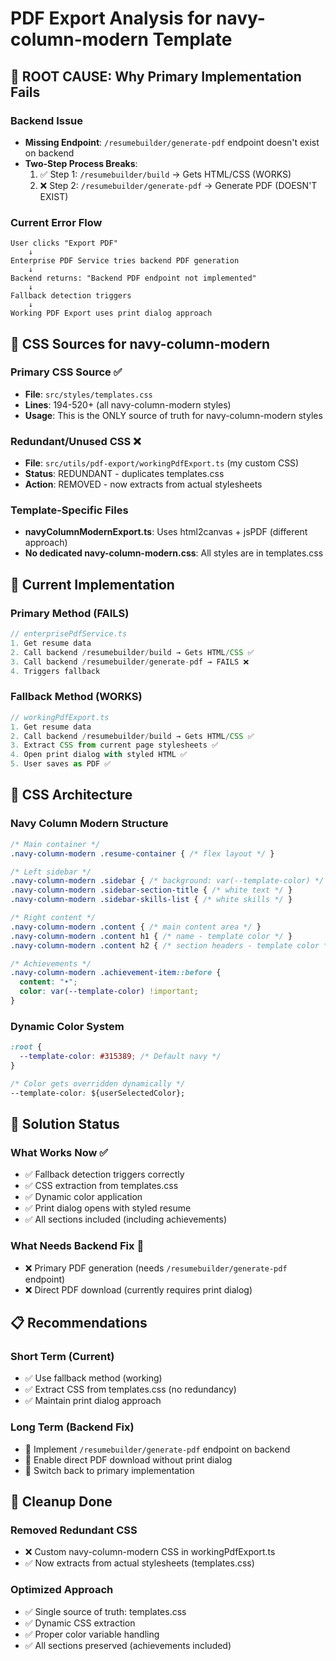 # PDF Export Analysis for navy-column-modern Template

## 🎯 **ROOT CAUSE: Why Primary Implementation Fails**

### **Backend Issue**
- **Missing Endpoint**: `/resumebuilder/generate-pdf` endpoint doesn't exist on backend
- **Two-Step Process Breaks**: 
  1. ✅ Step 1: `/resumebuilder/build` → Gets HTML/CSS (WORKS)
  2. ❌ Step 2: `/resumebuilder/generate-pdf` → Generate PDF (DOESN'T EXIST)

### **Current Error Flow**
```
User clicks "Export PDF"
    ↓
Enterprise PDF Service tries backend PDF generation
    ↓
Backend returns: "Backend PDF endpoint not implemented"
    ↓
Fallback detection triggers
    ↓
Working PDF Export uses print dialog approach
```

## 📁 **CSS Sources for navy-column-modern**

### **Primary CSS Source** ✅
- **File**: `src/styles/templates.css`
- **Lines**: 194-520+ (all navy-column-modern styles)
- **Usage**: This is the ONLY source of truth for navy-column-modern styles

### **Redundant/Unused CSS** ❌
- **File**: `src/utils/pdf-export/workingPdfExport.ts` (my custom CSS)
- **Status**: REDUNDANT - duplicates templates.css
- **Action**: REMOVED - now extracts from actual stylesheets

### **Template-Specific Files**
- **navyColumnModernExport.ts**: Uses html2canvas + jsPDF (different approach)
- **No dedicated navy-column-modern.css**: All styles are in templates.css

## 🔧 **Current Implementation**

### **Primary Method (FAILS)**
```typescript
// enterprisePdfService.ts
1. Get resume data
2. Call backend /resumebuilder/build → Gets HTML/CSS ✅
3. Call backend /resumebuilder/generate-pdf → FAILS ❌
4. Triggers fallback
```

### **Fallback Method (WORKS)**
```typescript
// workingPdfExport.ts
1. Get resume data
2. Call backend /resumebuilder/build → Gets HTML/CSS ✅
3. Extract CSS from current page stylesheets ✅
4. Open print dialog with styled HTML ✅
5. User saves as PDF ✅
```

## 🎨 **CSS Architecture**

### **Navy Column Modern Structure**
```css
/* Main container */
.navy-column-modern .resume-container { /* flex layout */ }

/* Left sidebar */
.navy-column-modern .sidebar { /* background: var(--template-color) */ }
.navy-column-modern .sidebar-section-title { /* white text */ }
.navy-column-modern .sidebar-skills-list { /* white skills */ }

/* Right content */
.navy-column-modern .content { /* main content area */ }
.navy-column-modern .content h1 { /* name - template color */ }
.navy-column-modern .content h2 { /* section headers - template color */ }

/* Achievements */
.navy-column-modern .achievement-item::before { 
  content: "•";
  color: var(--template-color) !important;
}
```

### **Dynamic Color System**
```css
:root {
  --template-color: #315389; /* Default navy */
}

/* Color gets overridden dynamically */
--template-color: ${userSelectedColor};
```

## 🚀 **Solution Status**

### **What Works Now** ✅
- ✅ Fallback detection triggers correctly
- ✅ CSS extraction from templates.css
- ✅ Dynamic color application
- ✅ Print dialog opens with styled resume
- ✅ All sections included (including achievements)

### **What Needs Backend Fix** 🔧
- ❌ Primary PDF generation (needs `/resumebuilder/generate-pdf` endpoint)
- ❌ Direct PDF download (currently requires print dialog)

## 📋 **Recommendations**

### **Short Term (Current)**
- ✅ Use fallback method (working)
- ✅ Extract CSS from templates.css (no redundancy)
- ✅ Maintain print dialog approach

### **Long Term (Backend Fix)**
- 🔧 Implement `/resumebuilder/generate-pdf` endpoint on backend
- 🔧 Enable direct PDF download without print dialog
- 🔧 Switch back to primary implementation

## 🧹 **Cleanup Done**

### **Removed Redundant CSS**
- ❌ Custom navy-column-modern CSS in workingPdfExport.ts
- ✅ Now extracts from actual stylesheets (templates.css)

### **Optimized Approach**
- ✅ Single source of truth: templates.css
- ✅ Dynamic CSS extraction
- ✅ Proper color variable handling
- ✅ All sections preserved (achievements included)